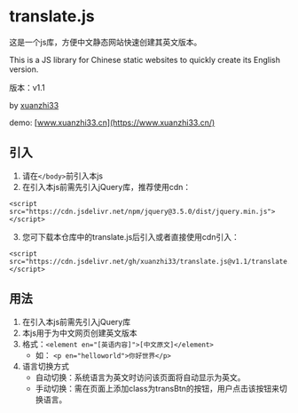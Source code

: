 # translate.js

这是一个js库，方便中文静态网站快速创建其英文版本。

This is a JS library for Chinese static websites to quickly create its English version.

版本：v1.1

by [xuanzhi33](https://github.com/xuanzhi33/)

demo: [www.xuanzhi33.cn](https://www.xuanzhi33.cn/)

## 引入
1. 请在`</body>`前引入本js
2. 在引入本js前需先引入jQuery库，推荐使用cdn：

```
<script src="https://cdn.jsdelivr.net/npm/jquery@3.5.0/dist/jquery.min.js"></script>
```
3. 您可下载本仓库中的translate.js后引入或者直接使用cdn引入：

```
<script src="https://cdn.jsdelivr.net/gh/xuanzhi33/translate.js@v1.1/translate.js"></script>
```

## 用法
1. 在引入本js前需先引入jQuery库
2. 本js用于为中文网页创建英文版本
3. 格式：`<element en="[英语内容]">[中文原文]</element>`
    - 如： `<p en="helloworld">你好世界</p>`
4. 语言切换方式
    - 自动切换：系统语言为英文时访问该页面将自动显示为英文。
    - 手动切换：需在页面上添加class为transBtn的按钮，用户点击该按钮来切换语言。
